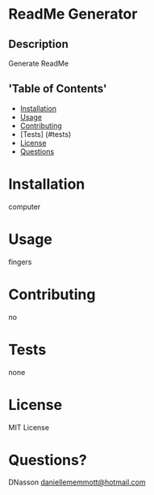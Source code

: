 
# ReadMe Generator

## Description
Generate ReadMe

## 'Table of Contents'
- [Installation](#installation)
- [Usage](#usage)
- [Contributing](#contributing)
- [Tests] (#tests)
- [License](#license)
- [Questions](#questions)


# Installation
computer

# Usage
fingers

# Contributing
no

# Tests
none

# License
MIT License

# Questions?
DNasson
daniellememmott@hotmail.com
